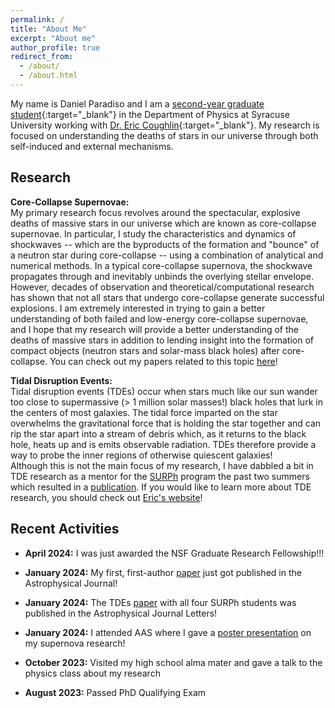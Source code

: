 ```yaml
---
permalink: /
title: "About Me"
excerpt: "About me"
author_profile: true
redirect_from: 
  - /about/
  - /about.html
---
```

My name is Daniel Paradiso and I am a [second-year graduate student](https://artsandsciences.syracuse.edu/people/graduate-students/daniel-paradiso/){:target="_blank"} in the Department of Physics at Syracuse University working with [Dr. Eric Coughlin](https://ecoughli.expressions.syr.edu/){:target="_blank"}. My research is focused on understanding the deaths of stars in our universe through both self-induced and external mechanisms. 

Research
------
**Core-Collapse Supernovae:**\
My primary research focus revolves around the spectacular, explosive deaths of massive stars in our universe which are known as core-collapse supernovae. In particular, I study the characteristics and dynamics of shockwaves -- which are the byproducts of the formation and "bounce" of a neutron star during core-collapse -- using a combination of analytical and numerical methods. In a typical core-collapse supernova, the shockwave propagates through and inevitably unbinds the overlying stellar envelope. However, decades of observation and theoretical/computational research has shown that not all stars that undergo core-collapse generate successful explosions. I am extremely interested in trying to gain a better understanding of both failed and low-energy core-collapse supernovae, and I hope that my research will provide a better understanding of the deaths of massive stars in addition to lending insight into the formation of compact objects (neutron stars and solar-mass black holes) after core-collapse. You can check out my papers related to this topic [here](https://daparadiso.github.io/publication)!

**Tidal Disruption Events:**\
Tidal disruption events (TDEs) occur when stars much like our sun wander too close to supermassive (> 1 million solar masses!) black holes that lurk in the centers of most galaxies. The tidal force imparted on the star overwhelms the gravitational force that is holding the star together and can rip the star apart into a stream of debris which, as it returns to the black hole, heats up and is emits observable radiation. TDEs therefore provide a way to probe the inner regions of otherwise quiescent galaxies!\
Although this is not the main focus of my research, I have dabbled a bit in TDE research as a mentor for the [SURPh](https://daparadiso.github.io/outreach/) program the past two summers which resulted in a [publication](https://iopscience.iop.org/article/10.3847/2041-8213/ad0388). If you would like to learn more about TDE research, you should check out [Eric's website](https://ecoughli.expressions.syr.edu/research/)!

Recent Activities
------
- **April 2024:** I was just awarded the NSF Graduate Research Fellowship!!!

- **January 2024:** My first, first-author [paper](https://iopscience.iop.org/article/10.3847/1538-4357/ad11f4) just got published in the Astrophysical Journal!

- **January 2024:** The TDEs [paper](https://iopscience.iop.org/article/10.3847/2041-8213/ad0388) with all four SURPh students was published in the Astrophysical Journal Letters!

- **January 2024:** I attended AAS where I gave a [poster presentation](https://aas242-aas.ipostersessions.com/?s=BF-F9-92-98-68-1F-E2-40-4E-21-B0-C8-34-38-FD-FC) on my supernova research!

- **October 2023:** Visited my high school alma mater and gave a talk to the physics class about my research

- **August 2023:** Passed PhD Qualifying Exam
